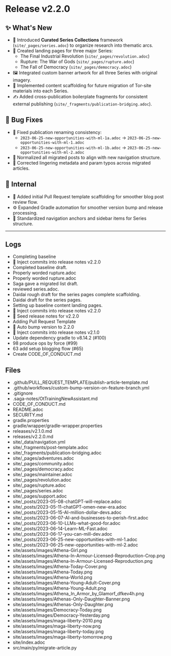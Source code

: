 # Release v2.2.0

## ✨ What's New

- 🚀 Introduced **Curated Series Collections** framework (`site/_pages/series.adoc`) to organize research into thematic arcs.
- 🎯 Created landing pages for three major Series:
    - The Final Industrial Revolution (`site/_pages/revolution.adoc`)
    - Rupture: The War of Gods (`site/_pages/rupture.adoc`)
    - The Fall of Democracy (`site/_pages/democracy.adoc`)
- 🖼 Integrated custom banner artwork for all three Series with original imagery.
- 📑 Implemented content scaffolding for future migration of Tor-site materials into each Series.
- ✍ Added cross-publication boilerplate fragments for consistent external publishing (`site/_fragments/publication-bridging.adoc`).

## 🐛 Bug Fixes

- 🔧 Fixed publication renaming consistency:
    - `2023-06-25-new-opportunities-with-ml-1a.adoc` → `2023-06-25-new-opportunities-with-ml-1.adoc`
    - `2023-06-25-new-opportunities-with-ml-1b.adoc` → `2023-06-25-new-opportunities-with-ml-2.adoc`
- 🔧 Normalized all migrated posts to align with new navigation structure.
- 🔧 Corrected lingering metadata and param typos across migrated articles.

## 🔬 Internal

- 🧰 Added initial Pull Request template scaffolding for smoother blog post review flow.
- ⚙ Expanded Gradle automation for smoother version bump and release processing.
- 📝 Standardized navigation anchors and sidebar items for Series structure.

---
## Logs

- Completing baseline
- 📝 Inject commits into release notes v2.2.0
- Completed baseline draft.
- Properly worded rupture.adoc
- Properly worded rupture.adoc
- Saga gave a migrated list draft.
- reviewed series.adoc.
- Daidai rough draft for the series pages complete scaffolding.
- Daidai draft for the series pages.
- Setting up baseline content landing pages.
- 📝 Inject commits into release notes v2.2.0
- 📝 Seed release notes for v2.2.0
- Adding Pull Request Template
- 🔼 Auto bump version to 2.2.0
- 📝 Inject commits into release notes v2.1.0
- Update dependency gradle to v8.14.2 (#100)
- 98 produce ops by force (#99)
- 63 add setup blogging flow (#65)
- Create CODE_OF_CONDUCT.md

## Files

- .github/PULL_REQUEST_TEMPLATE/publish-article-template.md
- .github/workflows/custom-bump-version-on-feature-branch.yml
- .gitignore
- .saga-notes/OtTrainingNewAssistant.md
- CODE_OF_CONDUCT.md
- README.adoc
- SECURITY.md
- gradle.properties
- gradle/wrapper/gradle-wrapper.properties
- releases/v2.1.0.md
- releases/v2.2.0.md
- site/_data/navigation.yml
- site/_fragments/post-template.adoc
- site/_fragments/publication-bridging.adoc
- site/_pages/adventures.adoc
- site/_pages/community.adoc
- site/_pages/democracy.adoc
- site/_pages/maintainer.adoc
- site/_pages/revolution.adoc
- site/_pages/rupture.adoc
- site/_pages/series.adoc
- site/_pages/support.adoc
- site/_posts/2023-05-08-chatGPT-will-replace.adoc
- site/_posts/2023-05-11-chatGPT-omen-new-era.adoc
- site/_posts/2023-05-15-AI-million-dollar-devs.adoc
- site/_posts/2023-06-07-AI-and-businesses-to-perish-first.adoc
- site/_posts/2023-06-10-LLMs-what-good-for.adoc
- site/_posts/2023-06-14-Learn-ML-Fast.adoc
- site/_posts/2023-06-17-you-can-mill-dev.adoc
- site/_posts/2023-06-25-new-opportunities-with-ml-1.adoc
- site/_posts/2023-06-25-new-opportunities-with-ml-2.adoc
- site/assets/images/Athena-Girl.png
- site/assets/images/Athena-In-Armour-Licensed-Reproduction-Crop.png
- site/assets/images/Athena-In-Armour-Licensed-Reproduction.png
- site/assets/images/Athena-Today-Cover.png
- site/assets/images/Athena-Today.png
- site/assets/images/Athena-World.png
- site/assets/images/Athena-Young-Adult-Cover.png
- site/assets/images/Athena-Young-Adult.png
- site/assets/images/Athena_In_Armor_by_Glamorf_dfkev4h.png
- site/assets/images/Athenas-Only-Daughter-Banner.png
- site/assets/images/Athenas-Only-Daughter.png
- site/assets/images/Democracy-Today.png
- site/assets/images/Democracy-Yesterday.png
- site/assets/images/maga-liberty-2010.png
- site/assets/images/maga-liberty-now.png
- site/assets/images/maga-liberty-today.png
- site/assets/images/maga-liberty-tomorrow.png
- site/index.adoc
- src/main/py/migrate-article.py
